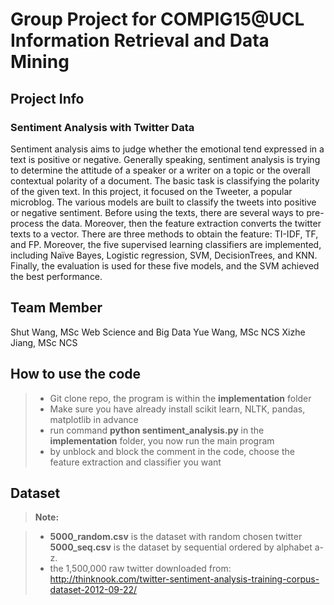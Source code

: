 Group Project for COMPIG15@UCL Information Retrieval and Data Mining
===================

Project Info
-------------
### Sentiment Analysis with Twitter Data

Sentiment analysis aims to judge whether the emotional tend expressed in a text is positive or negative. Generally speaking, sentiment analysis is trying to determine the attitude of a speaker or a writer on a topic or the overall contextual polarity of a document. The basic task is classifying the polarity of the given text. In this project, it focused on the Tweeter, a popular microblog. The various models are built to classify the tweets into positive or negative sentiment. Before using the texts, there are several ways to pre-process the data. Moreover, then the feature extraction converts the twitter texts to a vector. There are three methods to obtain the feature: TI-IDF, TF, and FP. Moreover, the five supervised learning classifiers are implemented, including Naïve Bayes, Logistic regression, SVM, DecisionTrees, and KNN. Finally, the evaluation is used for these five models, and the SVM achieved the best performance.


Team Member
-------------
Shut Wang, MSc Web Science and Big Data
Yue Wang, MSc NCS
Xizhe Jiang, MSc NCS

How to use the code
-------------
> - Git clone repo, the program is within the **implementation** folder
> - Make sure you have already install scikit learn,  NLTK, pandas, matplotlib in advance
> - run command **python sentiment_analysis.py** in the **implementation** folder,  you now run the main program
> - by unblock and block the comment in the code, choose the feature extraction and classifier you want

Dataset
-------------


> **Note:**

> - **5000_random.csv** is the dataset with random chosen twitter **5000_seq.csv** is the dataset by sequential ordered by alphabet a-z. 
> - the 1,500,000 raw twitter downloaded from:  http://thinknook.com/twitter-sentiment-analysis-training-corpus-dataset-2012-09-22/


